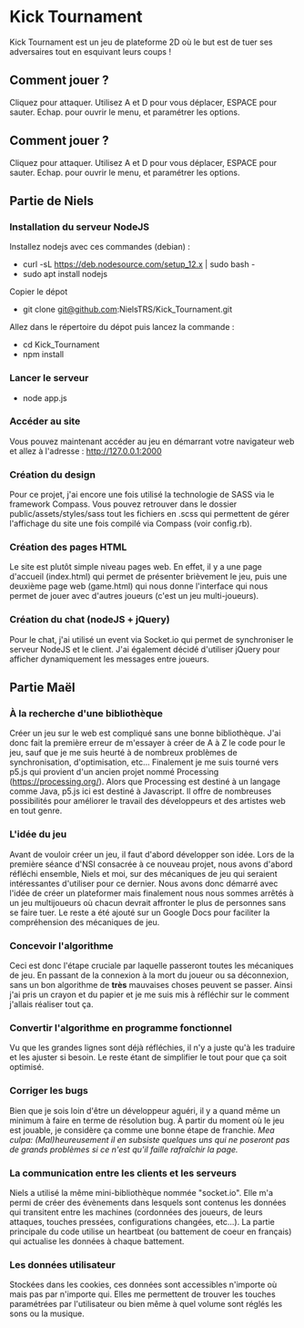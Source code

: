 # Kick Tournament
Kick Tournament est un jeu de plateforme 2D où le but est de tuer ses adversaires tout en esquivant leurs coups !

## Comment jouer ?
Cliquez pour attaquer.
Utilisez A et D pour vous déplacer, ESPACE pour sauter.
Echap. pour ouvrir le menu, et paramétrer les options.

## Comment jouer ?
Cliquez pour attaquer.
Utilisez A et D pour vous déplacer, ESPACE pour sauter.
Echap. pour ouvrir le menu, et paramétrer les options.

## Partie de Niels

### Installation du serveur NodeJS
Installez nodejs avec ces commandes (debian) : 
- curl -sL https://deb.nodesource.com/setup_12.x | sudo bash -
- sudo apt install nodejs

Copier le dépot 
- git clone git@github.com:NielsTRS/Kick_Tournament.git

Allez dans le répertoire du dépot puis lancez la commande :
- cd Kick_Tournament
- npm install

### Lancer le serveur
- node app.js

### Accéder au site
Vous pouvez maintenant accéder au jeu en démarrant votre navigateur web et allez à l'adresse : http://127.0.0.1:2000

### Création du design
Pour ce projet, j'ai encore une fois utilisé la technologie de SASS via le framework Compass.
Vous pouvez retrouver dans le dossier public/assets/styles/sass tout les fichiers en .scss qui permettent de gérer l'affichage du site une fois compilé via Compass (voir config.rb).

### Création des pages HTML
Le site est plutôt simple niveau pages web. En effet, il y a une page d'accueil (index.html) qui permet de présenter brièvement le jeu, puis une deuxième page web (game.html) qui nous donne l'interface qui nous permet de jouer avec d'autres joueurs (c'est un jeu multi-joueurs).

### Création du chat (nodeJS + jQuery)
Pour le chat, j'ai utilisé un event via Socket.io qui permet de synchroniser le serveur NodeJS et le client. J'ai également décidé d'utiliser jQuery pour afficher dynamiquement les messages entre joueurs.

## Partie Maël

### À la recherche d'une bibliothèque
Créer un jeu sur le web est compliqué sans une bonne bibliothèque. J'ai donc fait la première erreur de m'essayer à créer de A à Z le code pour le jeu, sauf que je me suis heurté à de nombreux problèmes de synchronisation, d'optimisation, etc... Finalement je me suis tourné vers p5.js qui provient d'un ancien projet nommé Processing (https://processing.org/). Alors que Processing est destiné à un langage comme Java, p5.js ici est destiné à Javascript. Il offre de nombreuses possibilités pour améliorer le travail des développeurs et des artistes web en tout genre.

### L'idée du jeu
Avant de vouloir créer un jeu, il faut d'abord développer son idée. Lors de la première séance d'NSI consacrée à ce nouveau projet, nous avons d'abord réfléchi ensemble, Niels et moi, sur des mécaniques de jeu qui seraient intéressantes d'utiliser pour ce dernier. Nous avons donc démarré avec l'idée de créer un plateformer mais finalement nous nous sommes arrêtés à un jeu multijoueurs où chacun devrait affronter le plus de personnes sans se faire tuer. Le reste a été ajouté sur un Google Docs pour faciliter la compréhension des mécaniques de jeu.

### Concevoir l'algorithme
Ceci est donc l'étape cruciale par laquelle passeront toutes les mécaniques de jeu. En passant de la connexion à la mort du joueur ou sa déconnexion, sans un bon algorithme de **très** mauvaises choses peuvent se passer. Ainsi j'ai pris un crayon et du papier et je me suis mis à réfléchir sur le comment j'allais réaliser tout ça.

### Convertir l'algorithme en programme fonctionnel
Vu que les grandes lignes sont déjà réfléchies, il n'y a juste qu'à les traduire et les ajuster si besoin. Le reste étant de simplifier le tout pour que ça soit optimisé.

### Corriger les bugs
Bien que je sois loin d'être un développeur aguéri, il y a quand même un minimum à faire en terme de résolution bug. À partir du moment où le jeu est jouable, je considère ça comme une bonne étape de franchie.
*Mea culpa: (Mal)heureusement il en subsiste quelques uns qui ne poseront pas de grands problèmes si ce n'est qu'il faille rafraîchir la page.*

### La communication entre les clients et les serveurs
Niels a utilisé la même mini-bibliothèque nommée "socket.io". Elle m'a permi de créer des évènements dans lesquels sont contenus les données qui transitent entre les machines (cordonnées des joueurs, de leurs attaques, touches pressées, configurations changées, etc...). La partie principale du code utilise un heartbeat (ou battement de coeur en français) qui actualise les données à chaque battement.

### Les données utilisateur
Stockées dans les cookies, ces données sont accessibles n'importe où mais pas par n'importe qui. Elles me permettent de trouver les touches paramétrées par l'utilisateur ou bien même à quel volume sont réglés les sons ou la musique.
